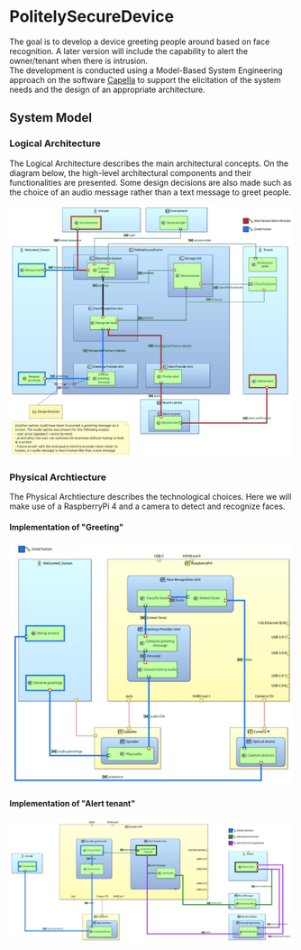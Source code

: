 # PolitelySecureDevice

The goal is to develop a device greeting people around based on face recognition. A later version will include the capability to alert the owner/tenant when there is intrusion. <br>
The development is conducted using a Model-Based System Engineering approach on the software [Capella](https://www.eclipse.org/capella/) to support the elicitation of the system needs and the design of an appropriate architecture.

## System Model
### Logical Architecture
The Logical Architecture describes the main architectural concepts. On the diagram below, the high-level architectural components and their functionalities are presented. Some design decisions are also made such as the choice of an audio message rather than a text message to greet people.

![My Image](images/[LAB]_Structure.jpg)

### Physical Archtiecture
The Physical Archtiecture describes the technological choices. Here we will make use of a RaspberryPi 4 and a camera to detect and recognize faces.

#### Implementation of "Greeting"
![My Image](images/[PAB]_Greet_human.jpg)

#### Implementation of "Alert tenant"
![My Image](images/[PAB]_Alert_tenant_when_intrusion.jpg)
